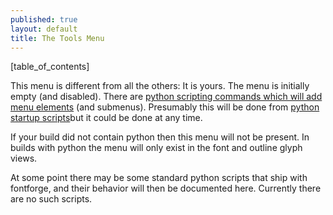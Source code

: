 ```yaml
---
published: true
layout: default
title: The Tools Menu
---
```



[table_of_contents]


This menu is different from all the others: It is yours. The menu is
initially empty (and disabled). There are [python scripting commands
which will add menu elements](../../scripting/python/#python-init-scripts) (and
submenus). Presumably this will be done from [python startup
scripts](../../scripting/python/#starts)but it could be done at any time.

If your build did not contain python then this menu will not be present.
In builds with python the menu will only exist in the font and outline
glyph views.

At some point there may be some standard python scripts that ship with
fontforge, and their behavior will then be documented here. Currently
there are no such scripts.
